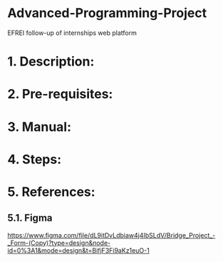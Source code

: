 # Advanced-Programming-Project
EFREI follow-up of internships web platform

# 1. Description:


# 2. Pre-requisites:


# 3. Manual:


# 4. Steps:


# 5. References: 
## 5.1. Figma 
https://www.figma.com/file/dL9itDvLdbiaw4j4IbSLdV/Bridge_Project_-_Form-(Copy)?type=design&node-id=0%3A1&mode=design&t=BifjF3Fi9aKz1euO-1  
